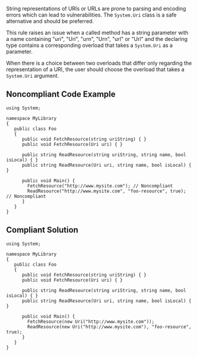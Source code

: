 
String representations of URIs or URLs are prone to parsing and encoding errors which can lead to vulnerabilities. The `System.Uri` class is a safe alternative and should be preferred.

This rule raises an issue when a called method has a string parameter with a name containing "uri", "Uri", "urn", "Urn", "url" or "Url" and the declaring type contains a corresponding overload that takes a `System.Uri` as a parameter.

When there is a choice between two overloads that differ only regarding the representation of a URI, the user should choose the overload that takes a `System.Uri` argument.

## Noncompliant Code Example


    using System;
    
    namespace MyLibrary
    {
       public class Foo
       {
          public void FetchResource(string uriString) { }
          public void FetchResource(Uri uri) { }
    
          public string ReadResource(string uriString, string name, bool isLocal) { }
          public string ReadResource(Uri uri, string name, bool isLocal) { }
    
          public void Main() {
            FetchResource("http://www.mysite.com"); // Noncompliant
            ReadResource("http://www.mysite.com", "foo-resource", true); // Noncompliant
          }
       }
    }


## Compliant Solution


    using System;
    
    namespace MyLibrary
    {
       public class Foo
       {
          public void FetchResource(string uriString) { }
          public void FetchResource(Uri uri) { }
    
          public string ReadResource(string uriString, string name, bool isLocal) { }
          public string ReadResource(Uri uri, string name, bool isLocal) { }
    
          public void Main() {
            FetchResource(new Uri("http://www.mysite.com"));
            ReadResource(new Uri("http://www.mysite.com"), "foo-resource", true);
          }
       }
    }

